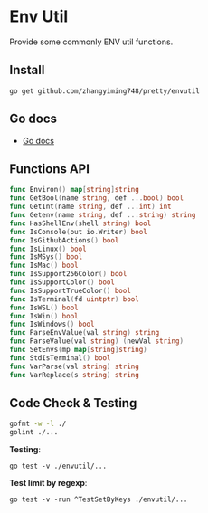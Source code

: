 # Env Util

Provide some commonly ENV util functions.

## Install

```shell
go get github.com/zhangyiming748/pretty/envutil
```

## Go docs

- [Go docs](https://pkg.go.dev/github.com/zhangyiming748/pretty/envutil)

## Functions API

```go
func Environ() map[string]string
func GetBool(name string, def ...bool) bool
func GetInt(name string, def ...int) int
func Getenv(name string, def ...string) string
func HasShellEnv(shell string) bool
func IsConsole(out io.Writer) bool
func IsGithubActions() bool
func IsLinux() bool
func IsMSys() bool
func IsMac() bool
func IsSupport256Color() bool
func IsSupportColor() bool
func IsSupportTrueColor() bool
func IsTerminal(fd uintptr) bool
func IsWSL() bool
func IsWin() bool
func IsWindows() bool
func ParseEnvValue(val string) string
func ParseValue(val string) (newVal string)
func SetEnvs(mp map[string]string)
func StdIsTerminal() bool
func VarParse(val string) string
func VarReplace(s string) string
```

## Code Check & Testing

```bash
gofmt -w -l ./
golint ./...
```

**Testing**:

```shell
go test -v ./envutil/...
```

**Test limit by regexp**:

```shell
go test -v -run ^TestSetByKeys ./envutil/...
```
